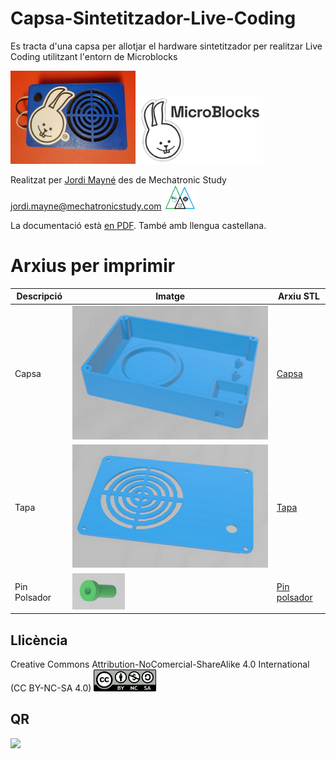 # Capsa-Sintetitzador-Live-Coding
Es tracta d'una capsa per allotjar el hardware sintetitzador per realitzar Live Coding utilitzant l'entorn de Microblocks 

<img src="Imatges/SintetitzadorLiveCoding.jpg" width="200" /> <img src="Imatges/Microblocks.png" width="200" />

Realitzat per [Jordi Mayné](https://github.com/maynej) des de Mechatronic Study jordi.mayne@mechatronicstudy.com <img src="Imatges/Logo3senseFons.png" width="50" />

La documentació està [en PDF](https://github.com/maynej/Capsa-Sintetitzador-Live-Coding/tree/main/DOC/). També amb llengua castellana.

# Arxius per imprimir 
  
Descripció         | Imatge          | Arxiu STL    
------------- | ------------- | ------------- 
Capsa |![](Imatges/Capsa_Sinte.png) | [Capsa](STL/Capsa_Sinte.stl)
Tapa |![](Imatges/TapaPin_Sinte.png) | [Tapa](STL/TapaPin_Sinte.stl)
Pin Polsador |![](Imatges/Pin_Sinte.png) | [Pin polsador](STL/Pin_Sinte.stl)
 
## Llicència
Creative Commons Attribution-NoComercial-ShareAlike 4.0 International (CC BY-NC-SA 4.0)  <img src="Imatges/CC.png" width="100" />

## QR
<img src="https://www.codigos-qr.com/qr/php/qr_img.php?d=https%3A%2F%2Fgithub.com%2Fmaynej%2FCapsa-Sintetitzador-Live-Coding&s=6&e=m"/>


